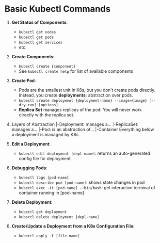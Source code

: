 # Basic Kubectl Commands

1. **Get Status of Components**:
    - `kubectl get nodes`
    - `kubectl get pods`
    - `kubectl get services`
    - etc.

2. **Create Components**:
    - `kubectl create {component}`
    - See `kubectl create help` for list of available components

3. **Create Pod**:
    - Pods are the smallest unit in K8s, but you don't create pods directly. Instead, you create **deployments**; abstraction over pods.
    - `kubectl create deployment {deployment-name} --image={image} [--dry-run] [options]`
    - **Replica Set** manages replicas of the pod. You will never work directly with the replica set.

4. Layers of Abstraction
    |-Deployment: manages a...
        |-ReplicaSet: manages a...
            |-Pod: is an abstraction of...
                |-Container
    Everything below a deployment is managed by K8s.

5. **Edit a Deployment**:
    - `kubectl edit deployment [depl-name]`: returns an auto-generated config file for deployment

6. **Debugging Pods**:
    - `kubectl logs [pod-name]`
    - `kubectl describe pod [pod-name]`: shows state changes in pod
    - `kubectl exec -it [pod-name] --bin/bash`: get interactive terminal of container running in [pod-name]

7. **Delete Deployment**:
    - `kubectl get deployment`
    - `kubectl delete deployment [depl-name]`

8. **Create/Update a Deployment from a K8s Configuration File**:
    - `kubectl apply -f [file-name]`